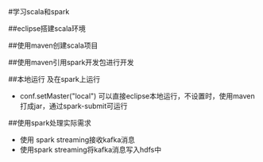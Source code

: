 #学习scala和spark

##eclipse搭建scala环境

##使用maven创建scala项目

##使用maven引用spark开发包进行开发

##本地运行 及在spark上运行
* conf.setMaster("local") 可以直接eclipse本地运行，不设置时，使用maven打成jar，通过spark-submit可运行

##使用spark处理实际需求
* 使用 spark streaming接收kafka消息
* 使用spark streaming将kafka消息写入hdfs中



